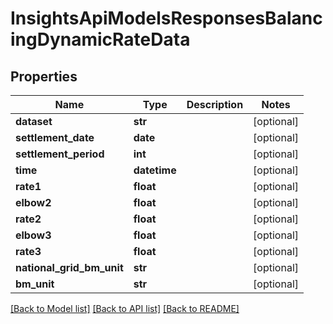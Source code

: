 # InsightsApiModelsResponsesBalancingDynamicRateData

## Properties
Name | Type | Description | Notes
------------ | ------------- | ------------- | -------------
**dataset** | **str** |  | [optional] 
**settlement_date** | **date** |  | [optional] 
**settlement_period** | **int** |  | [optional] 
**time** | **datetime** |  | [optional] 
**rate1** | **float** |  | [optional] 
**elbow2** | **float** |  | [optional] 
**rate2** | **float** |  | [optional] 
**elbow3** | **float** |  | [optional] 
**rate3** | **float** |  | [optional] 
**national_grid_bm_unit** | **str** |  | [optional] 
**bm_unit** | **str** |  | [optional] 

[[Back to Model list]](../README.md#documentation-for-models) [[Back to API list]](../README.md#documentation-for-api-endpoints) [[Back to README]](../README.md)

